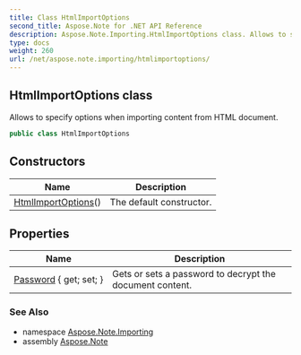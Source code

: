 ```yaml
---
title: Class HtmlImportOptions
second_title: Aspose.Note for .NET API Reference
description: Aspose.Note.Importing.HtmlImportOptions class. Allows to specify options when importing content from HTML document
type: docs
weight: 260
url: /net/aspose.note.importing/htmlimportoptions/
---
```

## HtmlImportOptions class

Allows to specify options when importing content from HTML document.

```csharp
public class HtmlImportOptions
```

## Constructors

| Name | Description |
| --- | --- |
| [HtmlImportOptions](htmlimportoptions/)() | The default constructor. |

## Properties

| Name | Description |
| --- | --- |
| [Password](../../aspose.note.importing/htmlimportoptions/password/) { get; set; } | Gets or sets a password to decrypt the document content. |

### See Also

* namespace [Aspose.Note.Importing](../../aspose.note.importing/)
* assembly [Aspose.Note](../../)


